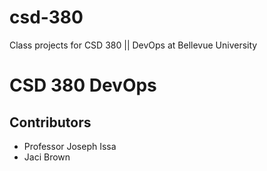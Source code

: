 # csd-380
Class projects for CSD 380 || DevOps at Bellevue University
<h1> CSD 380 DevOps </h1>
<h2>Contributors</h2>
<ul>
  <li> Professor Joseph Issa</li>
  <li> Jaci Brown</li>
</ul>
